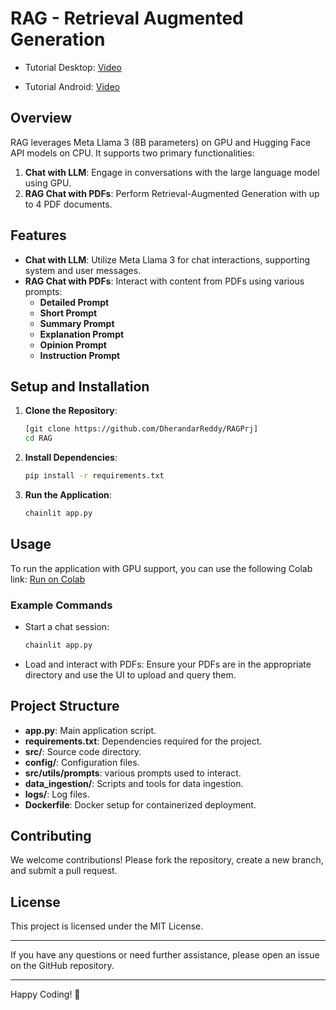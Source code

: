 # RAG - Retrieval Augmented Generation
- Tutorial Desktop: [Video](https://www.linkedin.com/posts/shaik-sirajuddin-144484243_ai-machinelearning-rag-activity-7211332250167042048-3s3W?utm_source=share&utm_medium=member_desktop)

- Tutorial Android: [Video](https://www.linkedin.com/posts/sirajuddin-shaik-_ai-machinelearning-rag-activity-7211332250167042048-DW9P?utm_source=share&utm_medium=member_android)
## Overview

RAG leverages Meta Llama 3 (8B parameters) on GPU and Hugging Face API models on CPU. It supports two primary functionalities:

1. **Chat with LLM**: Engage in conversations with the large language model using GPU.
2. **RAG Chat with PDFs**: Perform Retrieval-Augmented Generation with up to 4 PDF documents.

## Features

- **Chat with LLM**: Utilize Meta Llama 3 for chat interactions, supporting system and user messages.
- **RAG Chat with PDFs**: Interact with content from PDFs using various prompts:
  - **Detailed Prompt**
  - **Short Prompt**
  - **Summary Prompt**
  - **Explanation Prompt**
  - **Opinion Prompt**
  - **Instruction Prompt**

## Setup and Installation

1. **Clone the Repository**:

   ```bash
   [git clone https://github.com/DherandarReddy/RAGPrj]
   cd RAG
   ```

2. **Install Dependencies**:

   ```bash
   pip install -r requirements.txt
   ```

3. **Run the Application**:
   ```bash
   chainlit app.py
   ```

## Usage

To run the application with GPU support, you can use the following Colab link:
[Run on Colab](https://colab.research.google.com/drive/1Xgxrw3msyJZrwqJWuEipINv4k7yN2sTE?usp=sharing)

### Example Commands

- Start a chat session:

  ```bash
  chainlit app.py
  ```

- Load and interact with PDFs:
  Ensure your PDFs are in the appropriate directory and use the UI to upload and query them.

## Project Structure

- **app.py**: Main application script.
- **requirements.txt**: Dependencies required for the project.
- **src/**: Source code directory.
- **config/**: Configuration files.
- **src/utils/prompts**: various prompts used to interact.
- **data_ingestion/**: Scripts and tools for data ingestion.
- **logs/**: Log files.
- **Dockerfile**: Docker setup for containerized deployment.

## Contributing

We welcome contributions! Please fork the repository, create a new branch, and submit a pull request.

## License

This project is licensed under the MIT License.

---

If you have any questions or need further assistance, please open an issue on the GitHub repository.

---

Happy Coding! 🚀
